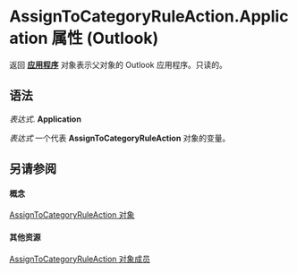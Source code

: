 
# AssignToCategoryRuleAction.Application 属性 (Outlook)

返回 **[应用程序](797003e7-ecd1-eccb-eaaf-32d6ddde8348.md)** 对象表示父对象的 Outlook 应用程序。只读的。


## 语法

 _表达式_. **Application**

 _表达式_ 一个代表 **AssignToCategoryRuleAction** 对象的变量。


## 另请参阅


#### 概念


[AssignToCategoryRuleAction 对象](402f4742-72ba-2559-4e4c-e2b8248cd7f6.md)
#### 其他资源


[AssignToCategoryRuleAction 对象成员](2737651a-9658-f5d2-7329-f02a8e3349f9.md)